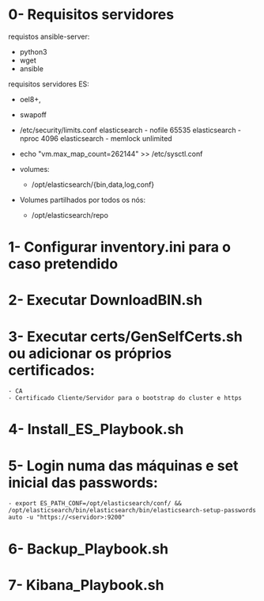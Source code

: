# 0- Requisitos servidores

requistos ansible-server:
 - python3
 - wget
 - ansible

requisitos servidores ES:
- oel8+,
- swapoff
- /etc/security/limits.conf
    elasticsearch  -  nofile  65535
    elasticsearch  -  nproc   4096
    elasticsearch  -  memlock unlimited
- echo "vm.max_map_count=262144" >> /etc/sysctl.conf

- volumes:
  - /opt/elasticsearch/{bin,data,log,conf}

- Volumes partilhados por todos os nós:
  - /opt/elasticsearch/repo




# 1- Configurar inventory.ini para o caso pretendido

# 2- Executar DownloadBIN.sh

# 3- Executar certs/GenSelfCerts.sh ou adicionar os próprios certificados:
	- CA
	- Certificado Cliente/Servidor para o bootstrap do cluster e https

# 4- Install_ES_Playbook.sh

# 5- Login numa das máquinas e set inicial das passwords:
	- export ES_PATH_CONF=/opt/elasticsearch/conf/ && /opt/elasticsearch/bin/elasticsearch/bin/elasticsearch-setup-passwords auto -u "https://<servidor>:9200"

# 6- Backup_Playbook.sh

# 7- Kibana_Playbook.sh

